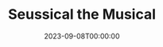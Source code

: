 ---
title: Seussical the Musical
date: 2023-09-08T00:00:00
opening_date: 2006-06-09
closing_date: 2006-06-24
layout: productions
playbill:
Genres:
- Musical
Theatre: Theatre Jacksonville
venue: Harold K. Smith Playhouse
cast:
- Boy/Jojo: Mitchell Wohl
- Cat in the Hat: Robert Pelaia
- Horton the Elephant: Michael Lipp
- Mr. Mayor of Whoville: Karl Rogers
- Mrs. Mayor of Whoville: Christine DuMars
- Gertrude McFuzz: Carrie Thornton
- Mayzie LaBird: Staci Cobb
- Sour Kangaroo/Young Kangaroo: Lee Hamby
- General Genghis Kahn Schmitz: Erik Anthony DeCicco
- Bird Girl:
  - Maya Adkins
  - Brittany French
  - Miranda Lawson
- Wickersham Brother:
  - Josh Waller
  - Julian Goldhagen
  - Jason Goodson
- Grinch/Falsetto Fish/Lion Tamer: Russell Hainline
- Who/Cadet/Fish: Sarah Bartley
- Who/Hunch:
  - Terry Cecil
  - Kathy Surcey
- Vlad Vladikoff/Who/Hunter/Hunch: Victor Dorfman
- Cindy Lou Who/Cadet: Amanda Harris
- Who/Strongman/Hunch/Judge Yertle the Turtle: Alex Hernandez
- Lion/Who: Jody Kyler
- Who/Cadet/Present: Cecilia Miyares
- Zebra/Who: Rachel Organes
- Max the Dog/Who/Cadet: Tyler Ross
- Who/Circus Performer/Hunter/Hunch: A. Michael Wohl
- Thing 1: Mark Stater
- Thing 2: Geoff Weeks
crew:
- Artistic Director: Shirley Sacks
- Musical Director: Ellen Milligan
- Choreograher: Niki Stokes
- Technical Director: Jeffery L. Wagoner
- Scenic Design: Kelly J. Wagoner
- Lighting Design: Jeffery L. Wagoner
- Costume Design: Audrey Wagner
- Prop Design/Scenic Painting: Lisa Miyares
- Hand Props/Props Mistress: Kristina Elliot
- Assistant to the Director: Shelly Higgins Hughes
- Stage Manager: Nikki Blue
- Assistant Stage Manager: Matthew Calise
- Sound Design: Michael Lipp
- Light Board Operation: Gloria Pepe
- Sound Board Operator: Nikki Blue
- Running Crew:
  - Aaron Cho
  - Sarah Giles
  - Greg Odenwald
  - Jonathan Sandroni
- Costume Head: Aaron Crosby
- Costume Construction:
  - Aaron Crosby
  - Skye O'Neil
  - Ashley Potter
  - Lydia Wagoner
- Costume Running Crew:
  - Michelle Goodman
  - Rhianna Hurt
- Props Running Crew:
  - Megan Branch
  - Shannon Jones
- Fly Crew:
  - Matthew Calise
  - Danielle Hudson
- Set Construction:
  - Tim Allen
  - Nikki Blue
  - Aaron Cho
  - Kristina Elliot
  - Shannon Jones
  - Cecilia Miyares
  - Gabriella Miyares
  - Isabella Miyares
  - Lisa Miyares
  - Greg Odenwald
  - Gloria Pepe
  - Tyler Ross
  - Jonathan Sandroni
- Follow Spot Operator:
  - Kaila Giovaniello
  - Andrew Hanson
orchestra:
- Keyboard: Ellen Milligan
- Reeds:
  - Joe Yorio
  - Kim Yorio
- Bass:
  - Bill McNeiland
  - Sean Tarleton
- Drums: Tony Steve
- Percussion: Jonah Pierre
---
